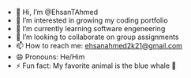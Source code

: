 - 👋 Hi, I’m @EhsanTAhmed
- 👀 I’m interested in growing my coding portfolio
- 🌱 I’m currently learning software engeneering
- 💞️ I’m looking to collaborate on group assignments
- 📫 How to reach me: ehsanahmed2k21@gmail.com
- 😄 Pronouns: He/Him
- ⚡ Fun fact: My favorite animal is the blue whale 🐋

<!---
EhsanTAhmed/EhsanTAhmed is a ✨ special ✨ repository because its `README.md` (this file) appears on your GitHub profile.
You can click the Preview link to take a look at your changes.
--->
